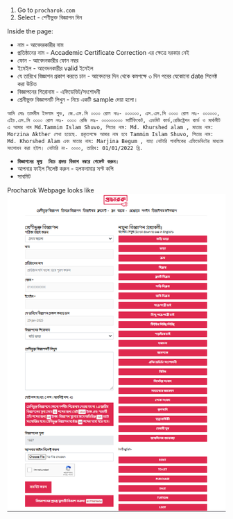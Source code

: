 1. Go to `procharok.com`
2. Select - শেণীভুক্ত বিজ্ঞাপন দিন

Inside the page:
- নাম - আবেদরকারীর নাম
- প্রতিষ্ঠানের নাম - Accademic Certificate Correction এর ক্ষেত্রে দরকার নেই
- ফোন - আবেদনকারীর ফোন নম্বর
- ইমেইল - আবেদনকারীর valid ইমেইল
- যে তারিখে বিজ্ঞাপন প্রকাশ করতে চান - আবেদনের দিন থেকে কমপক্ষে ৩ দিন পরের যেকোনো date সিলেক্ট করা উচিত
- বিজ্ঞাপনের শিরোনাম - এফিডেভিট/সংশোধনী
- শ্রেনীভুক্ত বিজ্ঞাপনটি লিখুন - নিচে একটি sample দেয়া হলো।

```
আমি মোঃ তামমীম ইসলাম শুভ, জে.এস.সি ০০০০ রোল নংঃ- ০০০০০০, এস.এস.সি ০০০০ রোল নংঃ- ০০০০০০, এইচ.এস.সি ০০০০ রোল নংঃ- ০০০০ রেজি নংঃ- ০০০০০০০০০ সার্টিফিকেট, এডমিট কার্ড,রেজিষ্ট্রেশন কার্ড ও মার্কসীট এ আমার নাম Md.Tammim Islam Shuvo, পিতার নাম: Md. Khurshed alam , মাতার নাম: Morzina Akther লেখা হয়েছে. প্রকৃতপক্ষে আমার নাম হবে Tammim Islam Shuvo, পিতার নাম: Md. Khorshed Alam এবং মাতার নাম: Marjina Begum , যাহা নোটারি পাবলিকের এফিডেভিটের মাধ্যমে সংশোধন করা হইল। নোটারি নং- ০০০০, তারিখ: 01/01/2022 খ্রি.
```

- **`বিজ্ঞাপনের মূল্য  নিচে প্রদত্ত বিকাশ নম্বরে পেমেন্ট করুন।`**
- আপনার ফাইল সিলেক্ট করুন - হলফনামার সপ্ট কপি
- সাবমিট

Procharok Webpage looks like
    ![procharok webpage](newspaper_advertisement.PNG)